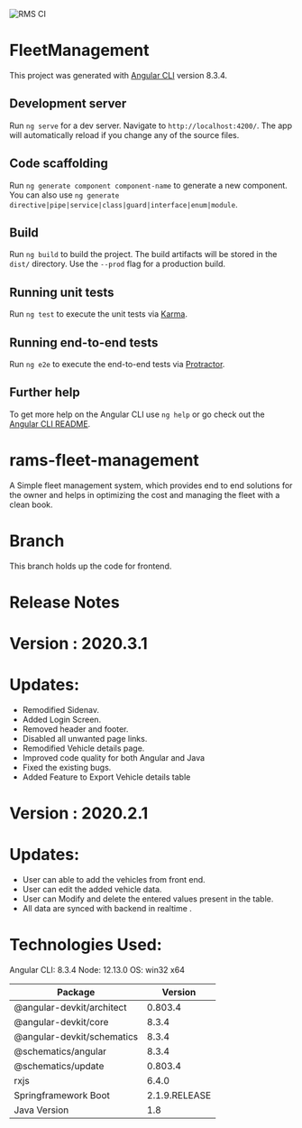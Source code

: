 
![RMS CI](https://github.com/senbagaraman04/rams-fleet-management/workflows/RMS%20CI/badge.svg?branch=deploy_ramsfrontend)


# FleetManagement

This project was generated with [Angular CLI](https://github.com/angular/angular-cli) version 8.3.4.

## Development server

Run `ng serve` for a dev server. Navigate to `http://localhost:4200/`. The app will automatically reload if you change any of the source files.

## Code scaffolding

Run `ng generate component component-name` to generate a new component. You can also use `ng generate directive|pipe|service|class|guard|interface|enum|module`.

## Build

Run `ng build` to build the project. The build artifacts will be stored in the `dist/` directory. Use the `--prod` flag for a production build.

## Running unit tests

Run `ng test` to execute the unit tests via [Karma](https://karma-runner.github.io).

## Running end-to-end tests

Run `ng e2e` to execute the end-to-end tests via [Protractor](http://www.protractortest.org/).

## Further help

To get more help on the Angular CLI use `ng help` or go check out the [Angular CLI README](https://github.com/angular/angular-cli/blob/master/README.md).


# rams-fleet-management
A Simple fleet management system, which provides end to end solutions for the owner and helps in optimizing the cost and managing the fleet with a clean book.

# Branch 

This branch holds up the code for frontend.

# Release Notes

# Version : 2020.3.1

# Updates:
  * Remodified Sidenav.
  * Added Login Screen.
  * Removed header and footer.
  * Disabled all unwanted page links.
  * Remodified Vehicle details page.
  * Improved code quality for both Angular and Java
  * Fixed the existing bugs.
  * Added Feature to Export Vehicle details table

# Version : 2020.2.1

# Updates:
 * User can able to add the vehicles from front end.
 * User can edit the added vehicle data.
 * User can Modify and delete the entered values present in the table.
 * All data are synced with backend in realtime .

# Technologies Used:

Angular CLI: 8.3.4
Node: 12.13.0
OS: win32 x64


| Package                  |    Version |
|---------------------------|---------------------------|
|@angular-devkit/architect   | 0.803.4 |
|@angular-devkit/core        | 8.3.4 |
|@angular-devkit/schematics  | 8.3.4 |
|@schematics/angular         | 8.3.4 |
|@schematics/update          | 0.803.4 |
|rxjs                        | 6.4.0 |
|Springframework Boot       |  2.1.9.RELEASE |
|Java Version               |  1.8 |

 
